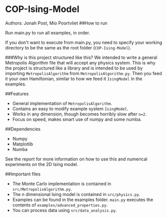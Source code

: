 # COP-Ising-Model
 
Authors: Jonah Post, Mio Poortvliet
##How to run

Run main.py to run all examples, in order.

If you don't want to execute from main.py, you need to specify your working directory to be the same as the root folder (```COP-Ising-Model```).

###Why is this project structured like this?
We intended to write a general Metropolis Algorithm file that will accept any physics system. This is why the project is structured like a library and is intended to be used by importing ```MetropolisAlgorithm``` from ```MetropolisAlgorithm.py```. Then you feed it your own Hamiltonian, similar to how we feed it ```IsingModel``` in the examples. 

##Features
- General implementation of ```MetropolisAlgorithm```.
- Contains an easy to modify example system ```IsingModel```.
- Works in any dimension, though becomes horribly slow after ```n=2```.
- Focus on speed, makes smart use of numpy and some numba.

##Dependencies
- Numpy
- Matplotlib
- Numba

See the report for more information on how to use this and numerical experiments on the 2D Ising model.

##Important files
- The Monte Carlo implementation is contained in ```src/MetropolisAlgorithm.py```.
- The n dimensional Ising model is contained in ```src/physics.py```.
- Examples can be found in the examples folder. ```main.py``` executes the contents of ```examples/advanced_properties.py```.
- You can process data using ```src/data_analysis.py```.